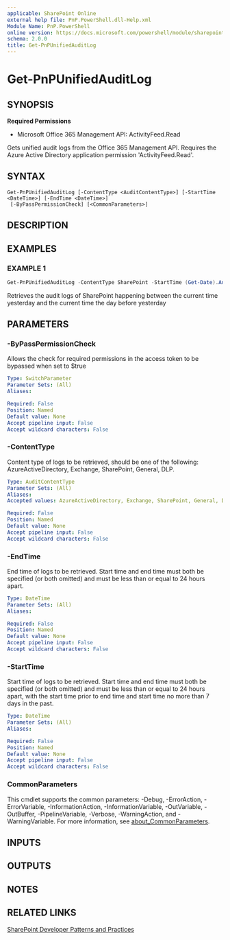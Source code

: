 ```yaml
---
applicable: SharePoint Online
external help file: PnP.PowerShell.dll-Help.xml
Module Name: PnP.PowerShell
online version: https://docs.microsoft.com/powershell/module/sharepoint-pnp/get-pnpunifiedauditlog
schema: 2.0.0
title: Get-PnPUnifiedAuditLog
---
```


# Get-PnPUnifiedAuditLog

## SYNOPSIS

**Required Permissions**

  * Microsoft Office 365 Management API: ActivityFeed.Read

Gets unified audit logs from the Office 365 Management API. Requires the Azure Active Directory application permission 'ActivityFeed.Read'.

## SYNTAX

```
Get-PnPUnifiedAuditLog [-ContentType <AuditContentType>] [-StartTime <DateTime>] [-EndTime <DateTime>]
 [-ByPassPermissionCheck] [<CommonParameters>]
```

## DESCRIPTION

## EXAMPLES

### EXAMPLE 1
```powershell
Get-PnPUnifiedAuditLog -ContentType SharePoint -StartTime (Get-Date).AddDays(-1) -EndTime (Get-Date).AddDays(-2)
```

Retrieves the audit logs of SharePoint happening between the current time yesterday and the current time the day before yesterday

## PARAMETERS

### -ByPassPermissionCheck
Allows the check for required permissions in the access token to be bypassed when set to $true

```yaml
Type: SwitchParameter
Parameter Sets: (All)
Aliases:

Required: False
Position: Named
Default value: None
Accept pipeline input: False
Accept wildcard characters: False
```

### -ContentType
Content type of logs to be retrieved, should be one of the following: AzureActiveDirectory, Exchange, SharePoint, General, DLP.

```yaml
Type: AuditContentType
Parameter Sets: (All)
Aliases:
Accepted values: AzureActiveDirectory, Exchange, SharePoint, General, DLP

Required: False
Position: Named
Default value: None
Accept pipeline input: False
Accept wildcard characters: False
```

### -EndTime
End time of logs to be retrieved. Start time and end time must both be specified (or both omitted) and must be less than or equal to 24 hours apart.

```yaml
Type: DateTime
Parameter Sets: (All)
Aliases:

Required: False
Position: Named
Default value: None
Accept pipeline input: False
Accept wildcard characters: False
```

### -StartTime
Start time of logs to be retrieved. Start time and end time must both be specified (or both omitted) and must be less than or equal to 24 hours apart, with the start time prior to end time and start time no more than 7 days in the past.

```yaml
Type: DateTime
Parameter Sets: (All)
Aliases:

Required: False
Position: Named
Default value: None
Accept pipeline input: False
Accept wildcard characters: False
```

### CommonParameters
This cmdlet supports the common parameters: -Debug, -ErrorAction, -ErrorVariable, -InformationAction, -InformationVariable, -OutVariable, -OutBuffer, -PipelineVariable, -Verbose, -WarningAction, and -WarningVariable. For more information, see [about_CommonParameters](http://go.microsoft.com/fwlink/?LinkID=113216).

## INPUTS

## OUTPUTS

## NOTES

## RELATED LINKS

[SharePoint Developer Patterns and Practices](https://aka.ms/sppnp)